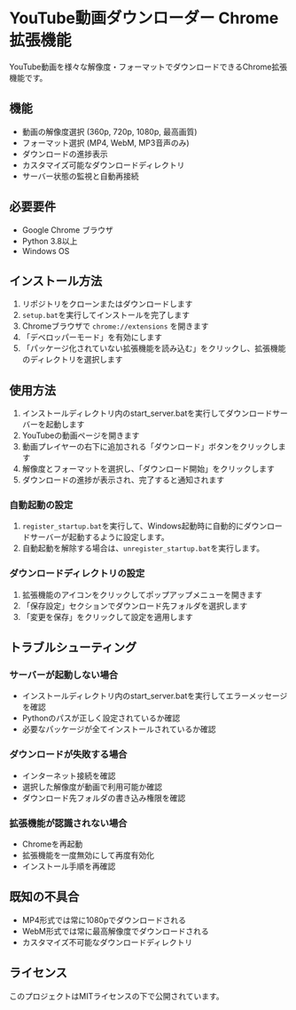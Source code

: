 # YouTube動画ダウンローダー Chrome拡張機能

YouTube動画を様々な解像度・フォーマットでダウンロードできるChrome拡張機能です。

## 機能

- 動画の解像度選択 (360p, 720p, 1080p, 最高画質)
- フォーマット選択 (MP4, WebM, MP3音声のみ)
- ダウンロードの進捗表示
- カスタマイズ可能なダウンロードディレクトリ
- サーバー状態の監視と自動再接続

## 必要要件

- Google Chrome ブラウザ
- Python 3.8以上
- Windows OS

## インストール方法

1. リポジトリをクローンまたはダウンロードします
2. `setup.bat`を実行してインストールを完了します
3. Chromeブラウザで `chrome://extensions` を開きます
4. 「デベロッパーモード」を有効にします
5. 「パッケージ化されていない拡張機能を読み込む」をクリックし、拡張機能のディレクトリを選択します

## 使用方法

1. インストールディレクトリ内のstart_server.batを実行してダウンロードサーバーを起動します
2. YouTubeの動画ページを開きます
3. 動画プレイヤーの右下に追加される「ダウンロード」ボタンをクリックします
4. 解像度とフォーマットを選択し、「ダウンロード開始」をクリックします
5. ダウンロードの進捗が表示され、完了すると通知されます

### 自動起動の設定

1. `register_startup.bat`を実行して、Windows起動時に自動的にダウンロードサーバーが起動するように設定します。
2. 自動起動を解除する場合は、`unregister_startup.bat`を実行します。

### ダウンロードディレクトリの設定

1. 拡張機能のアイコンをクリックしてポップアップメニューを開きます
2. 「保存設定」セクションでダウンロード先フォルダを選択します
3. 「変更を保存」をクリックして設定を適用します

## トラブルシューティング

### サーバーが起動しない場合
- インストールディレクトリ内のstart_server.batを実行してエラーメッセージを確認
- Pythonのパスが正しく設定されているか確認
- 必要なパッケージが全てインストールされているか確認

### ダウンロードが失敗する場合
- インターネット接続を確認
- 選択した解像度が動画で利用可能か確認
- ダウンロード先フォルダの書き込み権限を確認

### 拡張機能が認識されない場合
- Chromeを再起動
- 拡張機能を一度無効にして再度有効化
- インストール手順を再確認

## 既知の不具合

- MP4形式では常に1080pでダウンロードされる
- WebM形式では常に最高解像度でダウンロードされる
- カスタマイズ不可能なダウンロードディレクトリ

## ライセンス

このプロジェクトはMITライセンスの下で公開されています。
